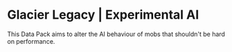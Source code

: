 # Glacier Legacy | Experimental AI

This Data Pack aims to alter the AI behaviour of mobs that shouldn't be hard on performance.
